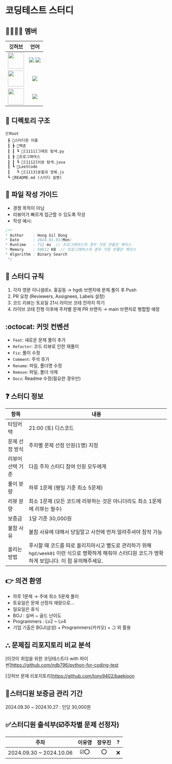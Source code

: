 # 코딩테스트 스터디

## 👨‍👨‍👧‍👦 멤버

| 깃허브 | 언어 |
|--------|:------:|
| <img src="https://avatars.githubusercontent.com/dnwls16071" width="50px;"> | <span><img src="https://img.shields.io/badge/Java-007396.svg?&style=for-the-badge&logo=Java&logoColor=white"/></span> <span><img src="https://img.shields.io/badge/Python-3776AB.svg?&style=for-the-badge&logo=Python&logoColor=white"/></span> |
| <img src="https://avatars.githubusercontent.com/LeeJaeYun7" width="50px;"> | <span><img src="https://img.shields.io/badge/Python-3776AB.svg?&style=for-the-badge&logo=Python&logoColor=white"/></span> |
| <img src="https://avatars.githubusercontent.com/dldbdud314" width="50px;"> | <span><img src="https://img.shields.io/badge/Python-3776AB.svg?&style=for-the-badge&logo=Python&logoColor=white"/></span> |


## 📂 디렉토리 구조

```
📦Root
 ┣ 📂스터디원 이름
 ┃ ┣ 📂백준
 ┃ ┃ ┗ 📜[1111]그래프 탐색.py
 ┃ ┣ 📂프로그래머스
 ┃ ┃ ┗ 📜[1112]이분 탐색.java
 ┃ ┗ 📂LeetCode
 ┃   ┗ 📜[1113]분할과 정복.js
 ┗ 📜README.md (스터디 설명)
```

## 📝 파일 작성 가이드

- 경쟁 목적이 아님
- 리뷰어가 빠르게 접근할 수 있도록 작성
- 작성 예시:

```java
/**
* Author    : Hong Gil Dong
* Date      : 2024.01.01(Mon)
* Runtime   : 712 ms  // 프로그래머스의 경우 가장 안좋은 케이스
* Memory    : 58612 KB  // 프로그래머스의 경우 가장 안좋은 케이스
* Algorithm : Binary Search
 */
```

## 🚫 스터디 규칙

1. 각자 영문 이니셜(Ex. 홍길동 → hgd) 브랜치에 문제 풀이 후 Push
2. PR 요청 (Reviewers, Assignees, Labels 설정)
3. 코드 리뷰는 토요일 21시 라이브 코테 전까지 하기
4. 라이브 코테 진행 이후에 주차별 문제 PR 브랜치 → main 브랜치로 병합할 예정

## :octocat: 커밋 컨벤션

- `Feat`: 새로운 문제 풀이 추가
- `Refactor`: 코드 리뷰로 인한 재풀이
- `Fix`: 풀이 수정
- `Comment`: 주석 추가
- `Rename`: 파일, 폴더명 수정
- `Remove`: 파일, 폴더 삭제
- `Docs`: Readme 수정(필요한 경우만)

## ❓ 스터디 정보

| 항목 | 내용 |
|------|------|
| 타임어택 | 21:00 (토) 디스코드 |
| 문제 선정 방식 | 주차별 문제 선정 인원(1명) 지정 |
| 리뷰어 선택 기준 | 다음 주차 스터디 참여 인원 모두에게 |
| 풀이 분량 | 하루 1문제 (평일 기준 최소 5문제)  |
| 리뷰 분량 | 최소 1문제 (모든 코드에 리뷰하는 것은 아니더라도 최소 1문제에 리뷰는 필수) |
| 보증금 | 1달 기준 30,000원 |
| 불참 사유 | 불참 사유에 대해서 당일말고 사전에 먼저 알려주셔야 참작 가능 |
| 올리는 방법 | 푸시할 때 코드를 따로 올리지마시고 별도로 관리하기 위해 `hgd/week01` 이런 식으로 명확하게 해줘야 스터디원 코드가 명확하게 보입니다. 이 점 유의해주세요. |

## 👉 의견 환영

- 하루 1문제 → 주에 최소 5문제 풀이
- 토요일은 문제 선정자 재량으로...
- 일요일은 휴식
- BOJ : 실버 ~ 골드 난이도
- Programmers : Lv2 ~ Lv4
- 기업 기출은 BOJ(삼성) + Programmers(카카오) + 그 외 활용

## ⛬ 문제집 리포지토리 비교 분석

[이것이 취업을 위한 코딩테스트다 with 파이썬]https://github.com/ndb796/python-for-coding-test

[깃허브 문제 리포지토리]https://github.com/tony9402/baekjoon

## 💸스터디원 보증금 관리 기간

2024.09.30 ~ 2024.10.27 : 인당 30,000원

## ✅스터디원 출석부(☑️주차별 문제 선정자)

| 주차 | 이유영 | 장우진 | ? | 
|:------:|:------:|:------:|:------:|
|2024.09.30 ~ 2024.10.06| ☑️⭕| ⭕ | ❌ |
